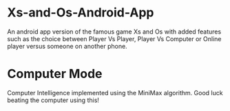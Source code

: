 # Xs-and-Os-Android-App
An android app version of the famous game Xs and Os with added features such as the choice between Player Vs Player, Player Vs Computer or Online player versus someone on another phone.

# Computer Mode
Computer Intelligence implemented using the MiniMax algorithm. Good luck beating the computer using this!
